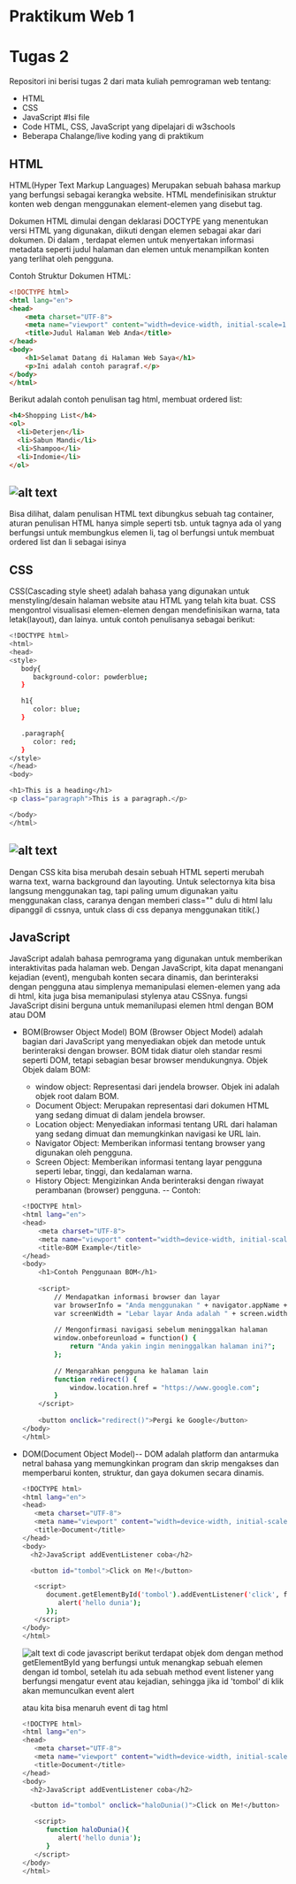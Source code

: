 
# Praktikum Web 1
# Tugas 2
Repositori ini berisi tugas 2 dari mata kuliah pemrograman web tentang:
- HTML
- CSS
- JavaScript
#Isi file
- Code HTML, CSS, JavaScript yang dipelajari di w3schools
- Beberapa Chalange/live koding yang di praktikum

## HTML
HTML(Hyper Text Markup Languages) Merupakan sebuah bahasa markup yang berfungsi sebagai kerangka website. HTML mendefinisikan struktur konten web dengan menggunakan element-elemen yang disebut tag.

Dokumen HTML dimulai dengan deklarasi DOCTYPE yang menentukan versi HTML yang digunakan, diikuti dengan elemen <html> sebagai akar dari dokumen. Di dalam <html>, terdapat elemen <head> untuk menyertakan informasi metadata seperti judul halaman dan elemen <body> untuk menampilkan konten yang terlihat oleh pengguna.

Contoh Struktur Dokumen HTML:

```html
<!DOCTYPE html>
<html lang="en">
<head>
    <meta charset="UTF-8">
    <meta name="viewport" content="width=device-width, initial-scale=1.0">
    <title>Judul Halaman Web Anda</title>
</head>
<body>
    <h1>Selamat Datang di Halaman Web Saya</h1>
    <p>Ini adalah contoh paragraf.</p>
</body>
</html>
```
Berikut adalah contoh penulisan tag html, membuat ordered list:
```html
<h4>Shopping List</h4>
<ol>
  <li>Deterjen</li>
  <li>Sabun Mandi</li>
  <li>Shampoo</li>
  <li>Indomie</li>
</ol>

```
![alt text](ssan1.png)
--
Bisa dilihat, dalam penulisan HTML text dibungkus sebuah tag container, aturan penulisan HTML hanya simple seperti tsb. untuk tagnya ada ol yang berfungsi untuk membungkus elemen li, tag ol berfungsi untuk membuat ordered list dan li sebagai isinya

## CSS
CSS(Cascading style sheet) adalah bahasa yang digunakan untuk menstyling/desain halaman website atau HTML yang telah kita buat. CSS mengontrol visualisasi elemen-elemen dengan mendefinisikan warna, tata letak(layout), dan lainya.
untuk contoh penulisanya sebagai berikut:
```sh
<!DOCTYPE html>
<html>
<head>
<style>
   body{
      background-color: powderblue;
   }

   h1{
      color: blue;
   }

   .paragraph{
      color: red;
   }
</style>
</head>
<body>

<h1>This is a heading</h1>
<p class="paragraph">This is a paragraph.</p>

</body>
</html>

```
![alt text](ssan2.png)
--
Dengan CSS kita bisa merubah desain sebuah HTML seperti merubah warna text, warna background dan layouting. Untuk selectornya kita bisa langsung menggunakan tag, tapi paling umum digunakan yaitu menggunakan class, caranya dengan memberi class="" dulu di html lalu dipanggil di cssnya, untuk class di css depanya menggunakan titik(.)

## JavaScript
JavaScript adalah bahasa pemrograma yang digunakan untuk memberikan interaktivitas pada halaman web. Dengan JavaScript, kita dapat menangani kejadian (event), mengubah konten secara dinamis, dan berinteraksi dengan pengguna atau simplenya memanipulasi elemen-elemen yang ada di html, kita juga bisa memanipulasi stylenya atau CSSnya.
fungsi JavaScript disini berguna untuk memanilupasi elemen html dengan BOM atau DOM
- BOM(Browser Object Model)
  BOM (Browser Object Model) adalah bagian dari JavaScript yang menyediakan objek dan metode untuk berinteraksi dengan browser. BOM tidak diatur oleh standar resmi seperti DOM, tetapi sebagian besar browser mendukungnya.
  Objek Objek dalam BOM:
  - window object: Representasi dari jendela browser. Objek ini adalah objek root dalam BOM.
  - Document Object: Merupakan representasi dari dokumen HTML yang sedang dimuat di dalam jendela browser.
  - Location object: Menyediakan informasi tentang URL dari halaman yang sedang dimuat dan memungkinkan navigasi ke URL lain.
  - Navigator Object: Memberikan informasi tentang browser yang digunakan oleh pengguna.
  - Screen Object: Memberikan informasi tentang layar pengguna seperti lebar, tinggi, dan kedalaman warna.
  - History Object: Mengizinkan Anda berinteraksi dengan riwayat perambanan (browser) pengguna.
  --
  Contoh:
  ```sh
  <!DOCTYPE html>
  <html lang="en">
  <head>
      <meta charset="UTF-8">
      <meta name="viewport" content="width=device-width, initial-scale=1.0">
      <title>BOM Example</title>
  </head>
  <body>
      <h1>Contoh Penggunaan BOM</h1>
      
      <script>
          // Mendapatkan informasi browser dan layar
          var browserInfo = "Anda menggunakan " + navigator.appName + " versi " + navigator.appVersion;
          var screenWidth = "Lebar layar Anda adalah " + screen.width + " piksel";
        
          // Mengonfirmasi navigasi sebelum meninggalkan halaman
          window.onbeforeunload = function() {
              return "Anda yakin ingin meninggalkan halaman ini?";
          };
        
          // Mengarahkan pengguna ke halaman lain
          function redirect() {
              window.location.href = "https://www.google.com";
          }
      </script>
    
      <button onclick="redirect()">Pergi ke Google</button>
  </body>
  </html>
  ```
- DOM(Document Object Model)--
  DOM adalah platform dan antarmuka netral bahasa yang memungkinkan program dan skrip mengakses dan memperbarui konten, struktur, dan gaya dokumen secara dinamis.
  ```sh
  <!DOCTYPE html>
  <html lang="en">
  <head>
     <meta charset="UTF-8">
     <meta name="viewport" content="width=device-width, initial-scale=1.0">
     <title>Document</title>
  </head>
  <body>
    <h2>JavaScript addEventListener coba</h2> 

    <button id="tombol">Click on Me!</button>

     <script>
        document.getElementById('tombol').addEventListener('click', function(){
           alert('hello dunia');
        });
     </script>
  </body>
  </html>
  ```
  ![alt text](ssan3.png)
  di code javascript berikut terdapat objek dom dengan method getElementById yang berfungsi untuk menangkap sebuah elemen dengan id tombol, setelah itu ada sebuah method event listener yang berfungsi mengatur event atau kejadian, sehingga jika id 'tombol' di klik akan memunculkan event alert
  
  atau kita bisa menaruh event di tag html
  ```sh
  <!DOCTYPE html>
  <html lang="en">
  <head>
     <meta charset="UTF-8">
     <meta name="viewport" content="width=device-width, initial-scale=1.0">
     <title>Document</title>
  </head>
  <body>
    <h2>JavaScript addEventListener coba</h2> 

    <button id="tombol" onclick="haloDunia()">Click on Me!</button>

     <script>
        function haloDunia(){
           alert('hello dunia');
        }
     </script>
  </body>
  </html>
  ```
